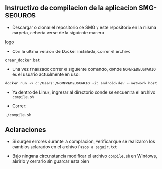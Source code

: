 ## Instructivo de compilacion de la aplicacion SMG-SEGUROS

* Descargar o clonar el repositorio de SMG y este repositorio en la misma carpeta, deberia verse de la siguiente manera

[logo]

[logo]: https://github.com/ImanolFotiaSnoopConsulting/Instalacion-smg-seguros-Con-Docker/img.png 


* Con la ultima version de Docker instalada, correr el archivo 
```
crear_docker.bat
```

* Una vez finalizado correr el siguiente comando,
donde ``NOMBREDEUSUARIO`` es el usuario actualmente en uso:
```
docker run -v c:/Users:/NOMBREDEUSUARIO -it android-dev --network host
```

* Ya dentro de Linux, ingresar al directorio donde se encuentra el archivo ``compile.sh``

* Correr: 

```
./compile.sh
``` 

## Aclaraciones

* Si surgen errores durante la compilacion, verificar que se realizaron los cambios aclarados en el archivo ``Pasos a seguir.txt``

* Bajo ninguna circunstancia modificar el archivo ``compile.sh`` en Windows, abrirlo y cerrarlo sin guardar esta bien